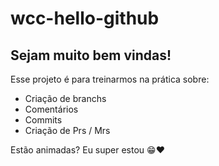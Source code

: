 # wcc-hello-github

## Sejam muito bem vindas!
Esse projeto é para treinarmos na prática sobre:

* Criação de branchs
* Comentários
* Commits
* Criação de  Prs / Mrs

Estão animadas? Eu super estou  😁❤
